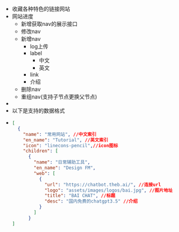 - 收藏各种特色的链接网站
- 网站进度
	- 新增获取nav的展示接口
	- 修改nav
	- 新增nav
		- log上传
		- label
			- 中文
			- 英文
		- link
		- 介绍
	- 删除nav
	- 重组nav(支持子节点更换父节点)
-
- 以下是支持的数据格式
- ```json
  [
    {
      "name": "常用网站", //中文索引
      "en_name": "Tutorial", //英文索引
      "icon": "linecons-pencil",//icon图标
      "children": [
        {
          "name": "日常辅助工具", 
          "en_name": "Design FM",
          "web": [
            {
              "url": "https://chatbot.theb.ai/", //连接url
              "logo": "assets/images/logos/bai.jpg", //图片地址
              "title": "BAI CHAT", //标题
              "desc": "国内免费的chatgpt3.5" //介绍
            }
          ]
        }
  ]
  
  ```